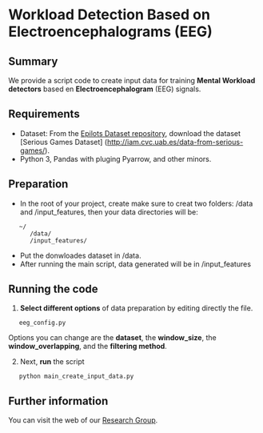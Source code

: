 # Workload Detection Based on Electroencephalograms (EEG)


## Summary

We provide a script code to create input data for training **Mental Workload detectors** based en **Electroencephalogram** (EEG) signals.


## Requirements

* Dataset: From the [Epilots Dataset repository](http://iam.cvc.uab.es/portfolio/e-pilots-dataset/), download the dataset [Serious Games Dataset] (http://iam.cvc.uab.es/data-from-serious-games/).
* Python 3, Pandas with pluging Pyarrow, and other minors.

## Preparation

* In the root of your project, create make sure to creat two folders: /data and /input_features, then your data directories will be:
```
   ~/    
      /data/     
      /input_features/
```   

* Put the donwloades dataset in /data.
* After running the main script, data generated will be in /input_features

## Running the code

1. **Select different options** of data preparation by editing directly the file.
```
   eeg_config.py   
```

  Options you can change are the **dataset**,  the **window_size**, the **window_overlapping**, and the **filtering method**.
  
2. Next, **run** the script
```
   python main_create_input_data.py
```

## Further information

You can visit the web of our [Research Group](http://iam.cvc.uab.es/).

